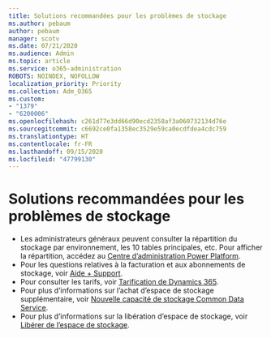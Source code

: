 ```yaml
---
title: Solutions recommandées pour les problèmes de stockage
ms.author: pebaum
author: pebaum
manager: scotv
ms.date: 07/21/2020
ms.audience: Admin
ms.topic: article
ms.service: o365-administration
ROBOTS: NOINDEX, NOFOLLOW
localization_priority: Priority
ms.collection: Adm_O365
ms.custom:
- "1379"
- "6200006"
ms.openlocfilehash: c261d77e3dd66d90ecd2358af3a060732134d76e
ms.sourcegitcommit: c6692ce0fa1358ec3529e59ca0ecdfdea4cdc759
ms.translationtype: HT
ms.contentlocale: fr-FR
ms.lasthandoff: 09/15/2020
ms.locfileid: "47799130"
---
```

# <a name="recommended-solutions-for-storage-issues"></a>Solutions recommandées pour les problèmes de stockage

- Les administrateurs généraux peuvent consulter la répartition du stockage par environnement, les 10 tables principales, etc. Pour afficher la répartition, accédez au [Centre d’administration Power Platform](https://admin.powerplatform.microsoft.com/analytics/d365ce). 
- Pour les questions relatives à la facturation et aux abonnements de stockage, voir [Aide + Support](https://docs.microsoft.com/dynamics365/customer-engagement/admin/contact-information-microsoft-dynamics-365-online-billing-support).
- Pour consulter les tarifs, voir [Tarification de Dynamics 365](https://dynamics.microsoft.com/pricing/).
- Pour plus d’informations sur l’achat d’espace de stockage supplémentaire, voir [Nouvelle capacité de stockage Common Data Service](https://go.microsoft.com/fwlink/p/?linkid=2010782).
- Pour plus d’informations sur la libération d’espace de stockage, voir [Libérer de l’espace de stockage](https://go.microsoft.com/fwlink/p/?linkid=2011105).
